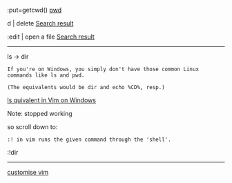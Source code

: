

:put=getcwd() [pwd](https://superuser.com/questions/12496/to-echo-pwd-in-vims-mode-to-the-document)

d | delete [Search result](https://www.google.com/search?q=delete+in+vim&rlz=1C1YTUH_enIE1084IE1084&oq=delete+in+vim&gs_lcrp=EgZjaHJvbWUyCQgAEEUYORiABDIHCAEQABiABDIHCAIQABiABDIICAMQABgWGB4yCAgEEAAYFhgeMggIBRAAGBYYHjIGCAYQRRhBMgYIBxBFGEHSAQgyMDIwajBqN6gCALACAA&sourceid=chrome&ie=UTF-8)

:edit | open a file [Search result](https://www.google.com/search?q=open+a+file+in+vim&rlz=1C1YTUH_enIE1084IE1084&oq=open+a+file+in+vim&gs_lcrp=EgZjaHJvbWUyCQgAEEUYORiABDIHCAEQABiABDIICAIQABgWGB4yCAgDEAAYFhgeMggIBBAAGBYYHjIICAUQABgWGB4yCAgGEAAYFhgeMggIBxAAGBYYHjIKCAgQABgPGBYYHjIICAkQABgWGB7SAQgzOTY4ajBqN6gCALACAA&sourceid=chrome&ie=UTF-8)


_____

ls -> dir

```
If you're on Windows, you simply don't have those common Linux commands like ls and pwd.

(The equivalents would be dir and echo %CD%, resp.)
```
[ls quivalent in Vim on Windows](https://stackoverflow.com/questions/27845530/external-commands-from-vim-are-not-recognized-including-ls-and-pwd)

Note: stopped working

so scroll down to:

```
:! in vim runs the given command through the 'shell'.

```
:!dir
____

[customise vim](https://www.freecodecamp.org/news/vimrc-configuration-guide-customize-your-vim-editor/)
